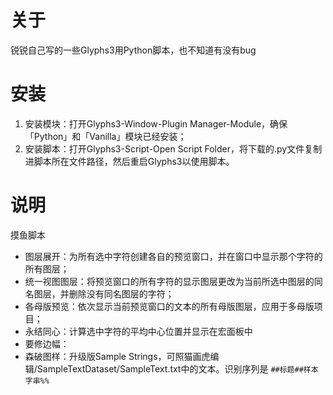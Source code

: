 # 关于
锐锐自己写的一些Glyphs3用Python脚本，也不知道有没有bug

# 安装
1. 安装模块：打开Glyphs3-Window-Plugin Manager-Module，确保「Python」和「Vanilla」模块已经安装；
2. 安装脚本：打开Glyphs3-Script-Open Script Folder，将下载的.py文件复制进脚本所在文件路径，然后重启Glyphs3以使用脚本。

# 说明
摸鱼脚本
* 图层展开：为所有选中字符创建各自的预览窗口，并在窗口中显示那个字符的所有图层；
* 统一视图图层：将预览窗口的所有字符的显示图层更改为当前所选中图层的同名图层，并删除没有同名图层的字符；
* 各母版预览：依次显示当前预览窗口的文本的所有母版图层，应用于多母版项目；
* 永结同心：计算选中字符的平均中心位置并显示在宏面板中
* 要修边幅：
* 森破图样：升级版Sample Strings，可照猫画虎编辑/SampleTextDataset/SampleText.txt中的文本。识别序列是
   `##标题##样本字串%%`
